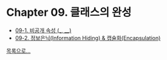 # Chapter 09. 클래스의 완성

- [09-1. 비공개 속성 (_, __)](09_1/contents.md)
- [09-2. 정보은닉(Information Hiding) & 캡슐화(Encapsulation)](09_2/contents.md)

[목록으로...](../index.md)
